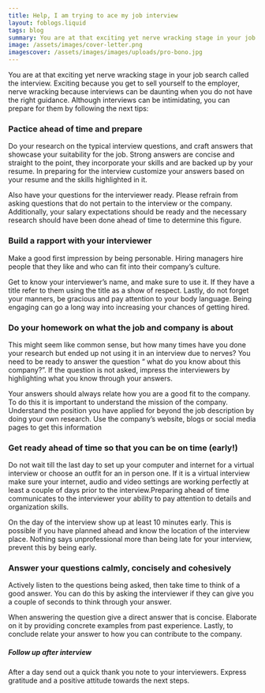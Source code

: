 ```yaml
---
title: Help, I am trying to ace my job interview
layout: foblogs.liquid
tags: blog
summary: You are at that exciting yet nerve wracking stage in your job search called the interview. Exciting because you get to sell yourself to the employer, nerve wracking...
image: /assets/images/cover-letter.png
imagescover: /assets/images/images/uploads/pro-bono.jpg
---
```


You are at that exciting yet nerve wracking stage in your job search called the interview. Exciting because you get to sell yourself to the employer, nerve wracking because interviews can be daunting when you do not have the right guidance. Although interviews can be intimidating, you can prepare for them by following the next tips:

### Pactice ahead of time and prepare

Do your research on the typical interview questions, and craft answers that showcase your suitability for the job. Strong answers are concise and straight to the point, they incorporate your skills and are backed up by your resume. In preparing for the interview customize your answers based on your resume and the skills highlighted in it.

Also have your questions for the interviewer ready. Please refrain from asking questions that do not pertain to the interview or the company. Additionally, your salary expectations should be ready and the necessary research should have been done ahead of time to determine this figure.

### Build a rapport with your interviewer

Make a good first impression by being personable. Hiring managers hire people that they like and who can fit into their company’s culture.

Get to know your interviewer’s name, and make sure to use it. If they have a title refer to them using the title as a show of respect. Lastly, do not forget your manners, be gracious and pay attention to your body language. Being engaging can go a long way into increasing your chances of getting hired.

### Do your homework on what the job and company is about

This might seem like common sense, but how many times have you done your research but ended up not using it in an interview due to nerves? You need to be ready to answer the question “ what do you know about this company?”. If the question is not asked, impress the interviewers by highlighting what you know through your answers.

Your answers should always relate how you are a good fit to the company. To do this it is important to understand the mission of the company. Understand the position you have applied for beyond the job description by doing your own research. Use the company’s website, blogs or social media pages to get this information

### Get ready ahead of time so that you can be on time (early!)

Do not wait till the last day to set up your computer and internet for a virtual interview or choose an outfit for an in person one. If it is a virtual interview make sure your internet, audio and video settings are working perfectly at least a couple of days prior to the interview.Preparing ahead of time communicates to the interviewer your ability to pay attention to details and organization skills.

On the day of the interview show up at least 10 minutes early. This is possible if you have planned ahead and know the location of the interview place. Nothing says unprofessional more than being late for your interview, prevent this by being early.

### Answer your questions calmly, concisely and cohesively

Actively listen to the questions being asked, then take time to think of a good answer. You can do this by asking the interviewer if they can give you a couple of seconds to think through your answer.

When answering the question give a direct answer that is concise. Elaborate on it by providing concrete examples from past experience. Lastly, to conclude relate your answer to how you can contribute to the company.

##### Follow up after interview

After a day send out a quick thank you note to your interviewers. Express gratitude and a positive attitude towards the next steps.
